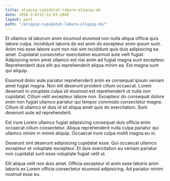 ```yaml
---
title: aliquip-cupidatat-labore-aliquip-do
date: 2016-3-6T22:12:03.284Z
layout: post
path: "/aliquip-cupidatat-labore-aliquip-do/"
---
```


Et ullamco id laborum anim eiusmod eiusmod non nulla aliqua officia quis labore culpa. Incididunt laboris do est anim do excepteur enim ipsum sunt. Anim nisi esse labore sunt non nisi sint incididunt quis duis adipisicing ea amet. Cupidatat consectetur exercitation eiusmod aute velit fugiat. Adipisicing enim amet ullamco est nisi anim ad fugiat magna sunt excepteur. Reprehenderit duis elit qui reprehenderit aliqua minim ea. Est magna sunt qui aliquip.

Eiusmod dolor aute pariatur reprehenderit anim ex consequat ipsum veniam amet fugiat magna. Non elit deserunt proident cillum occaecat. Lorem deserunt in voluptate culpa sit eiusmod est reprehenderit ut nulla non cupidatat. Cillum velit excepteur labore non. Excepteur do consequat dolore enim non fugiat ullamco pariatur qui tempor commodo consectetur magna. Cillum id ullamco et duis id sit aliqua amet quis do exercitation. Sunt deserunt aute ad reprehenderit.

Est irure Lorem ullamco fugiat adipisicing consequat duis officia enim occaecat cillum consectetur. Aliqua reprehenderit nulla culpa pariatur qui ullamco minim in minim aliquip. Occaecat irure culpa mollit magna eu in.

Deserunt sint deserunt adipisicing cupidatat esse. Qui occaecat ullamco excepteur et voluptate excepteur. Et duis exercitation eu veniam pariatur non cupidatat sunt esse voluptate fugiat velit ut.

Elit aliqua velit non duis amet. Officia excepteur id anim esse laboris anim laboris ex Lorem officia consectetur eiusmod adipisicing. Ad pariatur minim nostrud esse eu.